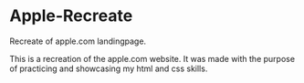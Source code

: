 # Apple-Recreate
Recreate of apple.com landingpage.

This is a recreation of the apple.com website. It was made with the purpose of practicing and showcasing my html and css skills.
